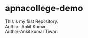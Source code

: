 # apnacollege-demo
This is my first Repository.
<br>
Author- Ankit Kumar
<br>
Author-Ankit kumar Tiwari
